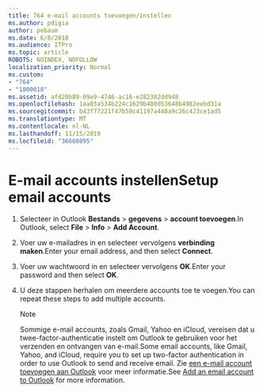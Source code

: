 ```yaml
---
title: 764 e-mail accounts toevoegen/instellen
ms.author: pdigia
author: pebaum
ms.date: 6/8/2018
ms.audience: ITPro
ms.topic: article
ROBOTS: NOINDEX, NOFOLLOW
localization_priority: Normal
ms.custom:
- "764"
- "1800018"
ms.assetid: afd20b89-09e9-4746-ac16-e282382dd948
ms.openlocfilehash: 1aa03a534b224c1629b480d53648b4982eebd31a
ms.sourcegitcommit: b43f77221f47b50c41197a448a9c26c423ce1ad5
ms.translationtype: MT
ms.contentlocale: nl-NL
ms.lasthandoff: 11/15/2019
ms.locfileid: "36660895"
---
```

# <a name="setup-email-accounts"></a><span data-ttu-id="8f3dc-102">E-mail accounts instellen</span><span class="sxs-lookup"><span data-stu-id="8f3dc-102">Setup email accounts</span></span>

1. <span data-ttu-id="8f3dc-103">Selecteer in Outlook **Bestands** > **gegevens** > **account toevoegen**.</span><span class="sxs-lookup"><span data-stu-id="8f3dc-103">In Outlook, select **File** > **Info** > **Add Account**.</span></span>

2. <span data-ttu-id="8f3dc-104">Voer uw e-mailadres in en selecteer vervolgens **verbinding maken**.</span><span class="sxs-lookup"><span data-stu-id="8f3dc-104">Enter your email address, and then select **Connect**.</span></span>

3. <span data-ttu-id="8f3dc-105">Voer uw wachtwoord in en selecteer vervolgens **OK**.</span><span class="sxs-lookup"><span data-stu-id="8f3dc-105">Enter your password and then select **OK**.</span></span>

4. <span data-ttu-id="8f3dc-106">U deze stappen herhalen om meerdere accounts toe te voegen.</span><span class="sxs-lookup"><span data-stu-id="8f3dc-106">You can repeat these steps to add multiple accounts.</span></span>

    > [!NOTE]
    > <span data-ttu-id="8f3dc-107">Sommige e-mail accounts, zoals Gmail, Yahoo en iCloud, vereisen dat u twee-factor-authenticatie instelt om Outlook te gebruiken voor het verzenden en ontvangen van e-mail.</span><span class="sxs-lookup"><span data-stu-id="8f3dc-107">Some email accounts, like Gmail, Yahoo, and iCloud, require you to set up two-factor authentication in order to use Outlook to send and receive email.</span></span> <span data-ttu-id="8f3dc-108">Zie [een e-mail account toevoegen aan Outlook](https://support.office.com/article/6e27792a-9267-4aa4-8bb6-c84ef146101b.aspx) voor meer informatie.</span><span class="sxs-lookup"><span data-stu-id="8f3dc-108">See [Add an email account to Outlook](https://support.office.com/article/6e27792a-9267-4aa4-8bb6-c84ef146101b.aspx) for more information.</span></span>
  